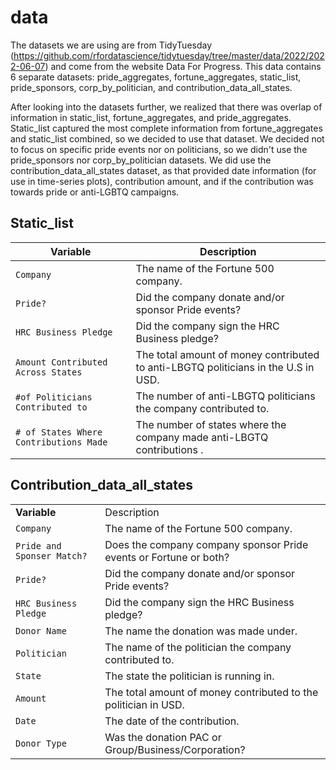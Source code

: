 # data

The datasets we are using are from TidyTuesday (https://github.com/rfordatascience/tidytuesday/tree/master/data/2022/2022-06-07) and come from the website Data For Progress. This data contains 6 separate datasets: pride_aggregates, fortune_aggregates, static_list, pride_sponsors, corp_by_politician, and contribution_data_all_states.

After looking into the datasets further, we realized that there was overlap of information in static_list, fortune_aggregates, and pride_aggregates. Static_list captured the most complete information from fortune_aggregates and static_list combined, so we decided to use that dataset. We decided not to focus on specific pride events nor on politicians, so we didn't use the pride_sponsors nor corp_by_politician datasets. We did use the contribution_data_all_states dataset, as that provided date information (for use in time-series plots), contribution amount, and if the contribution was towards pride or anti-LGBTQ campaigns.

## Static_list

| Variable                               | Description                                                                        |
|----------------------------------------|------------------------------------------------------------------------------------|
| `Company`                              | The name of the Fortune 500 company.                                               |
| `Pride?`                               | Did the company donate and/or sponsor Pride events?                                |
| `HRC Business Pledge`                  | Did the company sign the HRC Business pledge?                                      |
| `Amount Contributed Across States`     | The total amount of money contributed to anti-LBGTQ politicians in the U.S in USD. |
| `#of Politicians Contributed to`       | The number of anti-LBGTQ politicians the company contributed to.                   |
| `# of States Where Contributions Made` | The number of states where the company made anti-LBGTQ contributions .             |

## Contribution_data_all_states

|                            |                                                                   |
|----------------------------|-------------------------------------------------------------------|
| **Variable**               | Description                                                       |
| `Company`                  | The name of the Fortune 500 company.                              |
| `Pride and Sponser Match?` | Does the company company sponsor Pride events or Fortune or both? |
| `Pride?`                   | Did the company donate and/or sponsor Pride events?               |
| `HRC Business Pledge`      | Did the company sign the HRC Business pledge?                     |
| `Donor Name`               | The name the donation was made under.                             |
| `Politician`               | The name of the politician the company contributed to.            |
| `State`                    | The state the politician is running in.                           |
| `Amount`                   | The total amount of money contributed to the politician in USD.   |
| `Date`                     | The date of the contribution.                                     |
| `Donor Type`               | Was the donation PAC or Group/Business/Corporation?               |
